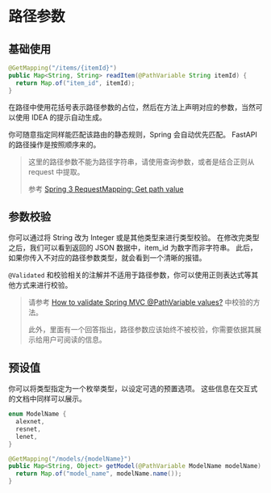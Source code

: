 # 路径参数

## 基础使用

```java
@GetMapping("/items/{itemId}")
public Map<String, String> readItem(@PathVariable String itemId) {
  return Map.of("item_id", itemId);
}
```

在路径中使用花括号表示路径参数的占位，然后在方法上声明对应的参数，当然可以使用 IDEA 的提示自动生成。

你可随意指定同样能匹配该路由的静态规则，Spring 会自动优先匹配。
FastAPI 的路径操作是按照顺序来的。

> 这里的路径参数不能为路径字符串，请使用查询参数，或者是结合正则从 request 中提取。
>
> 参考 [Spring 3 RequestMapping: Get path value](https://stackoverflow.com/q/3686808)

## 参数校验

你可以通过将 String 改为 Integer 或是其他类型来进行类型校验。
在修改完类型之后，我们可以看到返回的 JSON 数据中，item_id 为数字而非字符串。
此后，如果你传入不对应的路径参数类型，就会看到一个清晰的报错。

`@Validated` 和校验相关的注解并不适用于路径参数，你可以使用正则表达式等其他方式来进行校验。

> 请参考 [How to validate Spring MVC @PathVariable values?](https://stackoverflow.com/q/19419234) 中校验的方法。
>
> 此外，里面有一个回答指出，路径参数应该始终不被校验，你需要依据其展示给用户可阅读的信息。

## 预设值

你可以将类型指定为一个枚举类型，以设定可选的预置选项。
这些信息在交互式的文档中同样可以展示。

```java
enum ModelName {
  alexnet,
  resnet,
  lenet,
}

@GetMapping("/models/{modelName}")
public Map<String, Object> getModel(@PathVariable ModelName modelName) {
  return Map.of("model_name", modelName.name());
}
```
